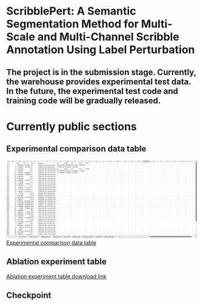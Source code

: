 ScribblePert: A Semantic Segmentation Method for Multi-Scale and Multi-Channel Scribble Annotation Using Label Perturbation
=

The project is in the submission stage. Currently, the warehouse provides experimental test data. In the future, the experimental test code and training code will be gradually released.
-

# Currently public sections

## Experimental comparison data table
![image](table.png)
[Experimental comparison data table](https://github.com/your-xunzong/ScribblePert/blob/main/Experimental%20comparison%20data%20table.xlsx)

## Ablation experiment table
[Ablation experiment table download link](https://github.com/your-xunzong/ScribblePert/blob/main/Ablation%20experiment%20table.xlsx)
## Checkpoint

